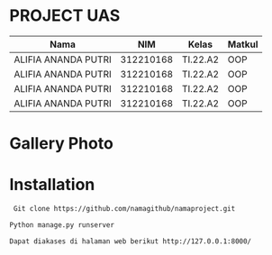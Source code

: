 # PROJECT UAS

|**Nama**|**NIM**|**Kelas**|**Matkul**|
|----|---|-----|------|
|ALIFIA ANANDA PUTRI|312210168|TI.22.A2|OOP|
|ALIFIA ANANDA PUTRI|312210168|TI.22.A2|OOP|
|ALIFIA ANANDA PUTRI|312210168|TI.22.A2|OOP|
|ALIFIA ANANDA PUTRI|312210168|TI.22.A2|OOP|

# Gallery Photo

# Installation

 ```bash
  Git clone https://github.com/namagithub/namaproject.git
   ```

 ```bash
Python manage.py runserver
 ```

 ```bash
Dapat diakases di halaman web berikut http://127.0.0.1:8000/ 
 ```
  
 



